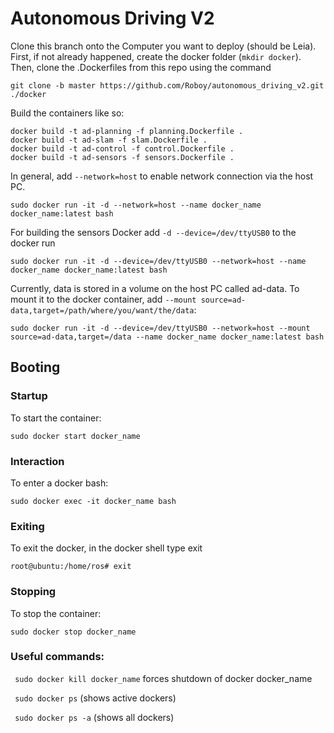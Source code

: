 # Autonomous Driving V2

Clone this branch onto the Computer you want to deploy (should be Leia). First, if not already happened, create the docker folder (`mkdir docker`). Then, clone the .Dockerfiles from this repo using the command
```
git clone -b master https://github.com/Roboy/autonomous_driving_v2.git  ./docker
```

Build  the containers like so:
```
docker build -t ad-planning -f planning.Dockerfile .
docker build -t ad-slam -f slam.Dockerfile .
docker build -t ad-control -f control.Dockerfile .
docker build -t ad-sensors -f sensors.Dockerfile .
```

In general, add `--network=host` to enable network connection via the host PC.
```
sudo docker run -it -d --network=host --name docker_name docker_name:latest bash
```

For building the sensors Docker add `-d --device=/dev/ttyUSB0` to the docker run
```
sudo docker run -it -d --device=/dev/ttyUSB0 --network=host --name docker_name docker_name:latest bash
```

Currently, data is stored in a volume on the host PC called ad-data. To mount it to the docker container, add `--mount source=ad-data,target=/path/where/you/want/the/data`:
```
sudo docker run -it -d --device=/dev/ttyUSB0 --network=host --mount source=ad-data,target=/data --name docker_name docker_name:latest bash
```

## Booting
### Startup

To start the container:
```
sudo docker start docker_name
```
### Interaction

To enter a docker bash:
```
sudo docker exec -it docker_name bash
```

### Exiting

To exit the docker, in the docker shell type exit
```
root@ubuntu:/home/ros# exit
```

### Stopping

To stop the container:
```
sudo docker stop docker_name
```
### Useful commands:

``` sudo docker kill docker_name``` forces shutdown of docker docker_name

``` sudo docker ps``` (shows active dockers)

``` sudo docker ps -a``` (shows all dockers)

